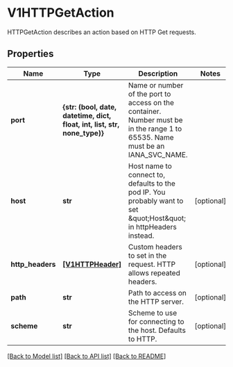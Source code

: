 # V1HTTPGetAction

HTTPGetAction describes an action based on HTTP Get requests.

## Properties
Name | Type | Description | Notes
------------ | ------------- | ------------- | -------------
**port** | **{str: (bool, date, datetime, dict, float, int, list, str, none_type)}** | Name or number of the port to access on the container. Number must be in the range 1 to 65535. Name must be an IANA_SVC_NAME. | 
**host** | **str** | Host name to connect to, defaults to the pod IP. You probably want to set \&quot;Host\&quot; in httpHeaders instead. | [optional] 
**http_headers** | [**[V1HTTPHeader]**](V1HTTPHeader.md) | Custom headers to set in the request. HTTP allows repeated headers. | [optional] 
**path** | **str** | Path to access on the HTTP server. | [optional] 
**scheme** | **str** | Scheme to use for connecting to the host. Defaults to HTTP. | [optional] 

[[Back to Model list]](../README.md#documentation-for-models) [[Back to API list]](../README.md#documentation-for-api-endpoints) [[Back to README]](../README.md)


